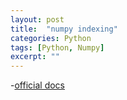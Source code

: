 ```yaml
---
layout: post
title:  "numpy indexing"
categories: Python
tags: [Python, Numpy]
excerpt: ""
---
```

-[official docs](https://docs.scipy.org/doc/numpy/reference/arrays.indexing.html#advanced-indexing)

